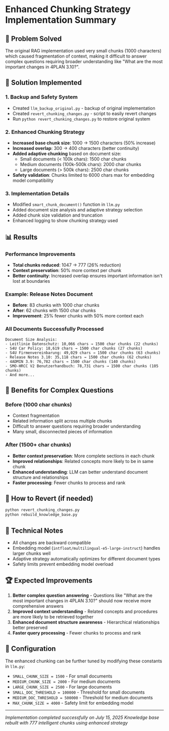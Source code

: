 # Enhanced Chunking Strategy Implementation Summary

## 🎯 Problem Solved
The original RAG implementation used very small chunks (1000 characters) which caused fragmentation of context, making it difficult to answer complex questions requiring broader understanding like "What are the most important changes in 4PLAN 3.10?".

## 🔧 Solution Implemented

### 1. **Backup and Safety System**
- Created `llm_backup_original.py` - backup of original implementation
- Created `revert_chunking_changes.py` - script to easily revert changes
- Run `python revert_chunking_changes.py` to restore original system

### 2. **Enhanced Chunking Strategy**
- **Increased base chunk size**: 1000 → 1500 characters (50% increase)
- **Increased overlap**: 300 → 400 characters (better continuity)
- **Added adaptive chunking** based on document size:
  - Small documents (< 100k chars): 1500 char chunks
  - Medium documents (100k-500k chars): 2000 char chunks
  - Large documents (> 500k chars): 2500 char chunks
- **Safety validation**: Chunks limited to 6000 chars max for embedding model compatibility

### 3. **Implementation Details**
- Modified `smart_chunk_document()` function in `llm.py`
- Added document size analysis and adaptive strategy selection
- Added chunk size validation and truncation
- Enhanced logging to show chunking strategy used

## 📊 Results

### Performance Improvements
- **Total chunks reduced**: 1047 → 777 (26% reduction)
- **Context preservation**: 50% more context per chunk
- **Better continuity**: Increased overlap ensures important information isn't lost at boundaries

### Example: Release Notes Document
- **Before**: 83 chunks with 1000 char chunks
- **After**: 62 chunks with 1500 char chunks
- **Improvement**: 25% fewer chunks with 50% more context each

### All Documents Successfully Processed
```
Document Size Analysis:
- Leitlinie Datenschutz: 10,066 chars → 1500 char chunks (22 chunks)
- S4U Car Policy: 18,619 chars → 1500 char chunks (27 chunks)
- S4U Firmenvereinbarung: 49,029 chars → 1500 char chunks (63 chunks)
- Release Notes 3.10: 35,118 chars → 1500 char chunks (62 chunks)
- 4ADMIN 3.9: 76,782 chars → 1500 char chunks (140 chunks)
- SMO-HRCC V2 Benutzerhandbuch: 78,731 chars → 1500 char chunks (105 chunks)
- And more...
```

## 🎉 Benefits for Complex Questions

### Before (1000 char chunks)
- Context fragmentation
- Related information split across multiple chunks
- Difficult to answer questions requiring broader understanding
- Many small, disconnected pieces of information

### After (1500+ char chunks)
- **Better context preservation**: More complete sections in each chunk
- **Improved relationships**: Related concepts more likely to be in same chunk
- **Enhanced understanding**: LLM can better understand document structure and relationships
- **Faster processing**: Fewer chunks to process and rank

## 🔄 How to Revert (if needed)
```bash
python revert_chunking_changes.py
python rebuild_knowledge_base.py
```

## 📝 Technical Notes
- All changes are backward compatible
- Embedding model (`intfloat/multilingual-e5-large-instruct`) handles larger chunks well
- Adaptive strategy automatically optimizes for different document types
- Safety limits prevent embedding model overload

## 🏆 Expected Improvements
1. **Better complex question answering** - Questions like "What are the most important changes in 4PLAN 3.10?" should now receive more comprehensive answers
2. **Improved context understanding** - Related concepts and procedures are more likely to be retrieved together
3. **Enhanced document structure awareness** - Hierarchical relationships better preserved
4. **Faster query processing** - Fewer chunks to process and rank

## 🔧 Configuration
The enhanced chunking can be further tuned by modifying these constants in `llm.py`:
- `SMALL_CHUNK_SIZE = 1500` - For small documents
- `MEDIUM_CHUNK_SIZE = 2000` - For medium documents  
- `LARGE_CHUNK_SIZE = 2500` - For large documents
- `SMALL_DOC_THRESHOLD = 100000` - Threshold for small documents
- `MEDIUM_DOC_THRESHOLD = 500000` - Threshold for medium documents
- `MAX_CHUNK_SIZE = 4000` - Safety limit for embedding model

---
*Implementation completed successfully on July 15, 2025*
*Knowledge base rebuilt with 777 intelligent chunks using enhanced strategy*
